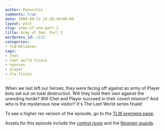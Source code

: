 ```yaml
---
author: Pwnocchio
comments: true
date: 2009-09-22 14:38:58+00:00
layout: post
slug: army-of-one-part-2
title: Army of One, Part 2
wordpress_id: 2132
categories:
- TLW-Releases
tags:
- Chet
- leet world finale
- noonien
- player
- tlw finale
---
```


When we last left our heroes, they were facing off against an army of Player bots set out on total destruction. Will they hold their own against the unending horde? Will Chet and Player succeed in their covert mission? And who is the mysterious new visitor? It's The Leet World series finale!

To see a higher res version of the episode, go to the [TLW premiere page](http://www.smoothfewfilms.com/premiere).

Assets for this episode include the [control room](http://www.fpsbanana.com/maps/18473) and the [Noonien guards](http://www.fpsbanana.com/skins/65215).
